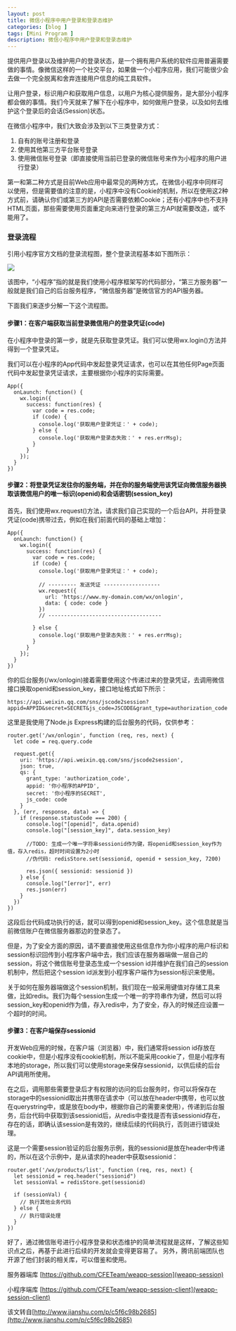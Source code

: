 ```yaml
---
layout: post
title: 微信小程序中用户登录和登录态维护
categories: [blog ]
tags: [Mini Program ]
description: 微信小程序中用户登录和登录态维护
---
```


提供用户登录以及维护用户的登录状态，是一个拥有用户系统的软件应用普遍需要做的事情。像微信这样的一个社交平台，如果做一个小程序应用，我们可能很少会去做一个完全脱离和舍弃连接用户信息的纯工具软件。

让用户登录，标识用户和获取用户信息，以用户为核心提供服务，是大部分小程序都会做的事情。我们今天就来了解下在小程序中，如何做用户登录，以及如何去维护这个登录后的会话(Session)状态。

在微信小程序中，我们大致会涉及到以下三类登录方式：

1. 自有的账号注册和登录
2. 使用其他第三方平台账号登录
3. 使用微信账号登录（即直接使用当前已登录的微信账号来作为小程序的用户进行登录）

第一和第二种方式是目前Web应用中最常见的两种方式，在微信小程序中同样可以使用，但是需要值的注意的是，小程序中没有Cookie的机制，所以在使用这2种方式前，请确认你们或第三方的API是否需要依赖Cookie；还有小程序中也不支持HTML页面，那些需要使用页面重定向来进行登录的第三方API就需要改造，或不能用了。

### 登录流程

引用小程序官方文档的登录流程图，整个登录流程基本如下图所示：

![](../img/2017/02/3407939-249f1f75b8676d4c.png)

该图中，“小程序”指的就是我们使用小程序框架写的代码部分，“第三方服务器”一般就是我们自己的后台服务程序，“微信服务器”是微信官方的API服务器。

下面我们来逐步分解一下这个流程图。

#### 步骤1：在客户端获取当前登录微信用户的登录凭证(code)

在小程序中登录的第一步，就是先获取登录凭证。我们可以使用wx.login()方法并得到一个登录凭证。

我们可以在小程序的App代码中发起登录凭证请求，也可以在其他任何Page页面代码中发起登录凭证请求，主要根据你小程序的实际需要。

	App({
	  onLaunch: function() {
	    wx.login({
	      success: function(res) {
	        var code = res.code;
	        if (code) {
	          console.log('获取用户登录凭证：' + code);
	        } else {
	          console.log('获取用户登录态失败：' + res.errMsg);
	        }
	      }
	    });
	  }
	})


#### 步骤2：将登录凭证发往你的服务端，并在你的服务端使用该凭证向微信服务器换取该微信用户的唯一标识(openid)和会话密钥(session_key)

首先，我们使用wx.request()方法，请求我们自己实现的一个后台API，并将登录凭证(code)携带过去，例如在我们前面代码的基础上增加：

	App({
	  onLaunch: function() {
	    wx.login({
	      success: function(res) {
	        var code = res.code;
	        if (code) {
	          console.log('获取用户登录凭证：' + code);

	          // --------- 发送凭证 ------------------
	          wx.request({
	            url: 'https://www.my-domain.com/wx/onlogin',
	            data: { code: code }
	          })
	          // ------------------------------------

	        } else {
	          console.log('获取用户登录态失败：' + res.errMsg);
	        }
	      }
	    });
	  }
	})


你的后台服务(/wx/onlogin)接着需要使用这个传递过来的登录凭证，去调用微信接口换取openid和session_key，接口地址格式如下所示：

	https://api.weixin.qq.com/sns/jscode2session?appid=APPID&secret=SECRET&js_code=JSCODE&grant_type=authorization_code


这里是我使用了Node.js Express构建的后台服务的代码，仅供参考：

	router.get('/wx/onlogin', function (req, res, next) {
	  let code = req.query.code

	  request.get({
	    uri: 'https://api.weixin.qq.com/sns/jscode2session',
	    json: true,
	    qs: {
	      grant_type: 'authorization_code',
	      appid: '你小程序的APPID',
	      secret: '你小程序的SECRET',
	      js_code: code
	    }
	  }, (err, response, data) => {
	    if (response.statusCode === 200) {
	      console.log("[openid]", data.openid)
	      console.log("[session_key]", data.session_key)

	      //TODO: 生成一个唯一字符串sessionid作为键，将openid和session_key作为值，存入redis，超时时间设置为2小时
	      //伪代码: redisStore.set(sessionid, openid + session_key, 7200)

	      res.json({ sessionid: sessionid })
	    } else {
	      console.log("[error]", err)
	      res.json(err)
	    }
	  })
	})


这段后台代码成功执行的话，就可以得到openid和session_key。这个信息就是当前微信账户在微信服务器那边的登录态了。

但是，为了安全方面的原因，请不要直接使用这些信息作为你小程序的用户标识和session标识回传到小程序客户端中去，我们应该在服务器端做一层自己的session，将这个微信账号登录态生成一个session id并维护在我们自己的session机制中，然后把这个session id派发到小程序客户端作为session标识来使用。

关于如何在服务器端做这个session机制，我们现在一般采用键值对存储工具来做，比如redis。我们为每个session生成一个唯一的字符串作为键，然后可以将session_key和openid作为值，存入redis中，为了安全，存入的时候还应设置一个超时的时间。

#### 步骤3：在客户端保存sessionid

开发Web应用的时候，在客户端（浏览器）中，我们通常将session id存放在cookie中，但是小程序没有cookie机制，所以不能采用cookie了，但是小程序有本地的storage，所以我们可以使用storage来保存sessionid，以供后续的后台API调用所使用。

在之后，调用那些需要登录后才有权限的访问的后台服务时，你可以将保存在storage中的sessionid取出并携带在请求中（可以放在header中携带，也可以放在querystring中，或是放在body中，根据你自己的需要来使用），传递到后台服务，后台代码中获取到该sessionid后，从redis中查找是否有该sessionid存在，存在的话，即确认该session是有效的，继续后续的代码执行，否则进行错误处理。

这是一个需要session验证的后台服务示例，我的sessionid是放在header中传递的，所以在这个示例中，是从请求的header中获取sessionid：

	router.get('/wx/products/list', function (req, res, next) {
	  let sessionid = req.header("sessionid")
	  let sessionVal = redisStore.get(sessionid)

	  if (sessionVal) {
	    // 执行其他业务代码
	  } else {
	    // 执行错误处理
	  }
	})


好了，通过微信账号进行小程序登录和状态维护的简单流程就是这样，了解这些知识点之后，再基于此进行后续的开发就会变得更容易了。
另外，腾讯前端团队也开源了他们封装的相关库，可以借鉴和使用。

服务器端库 [https://github.com/CFETeam/weapp-session](weapp-session)

小程序端库 [https://github.com/CFETeam/weapp-session-client](weapp-session-client)

该文转自[http://www.jianshu.com/p/c5f6c98b2685](http://www.jianshu.com/p/c5f6c98b2685)